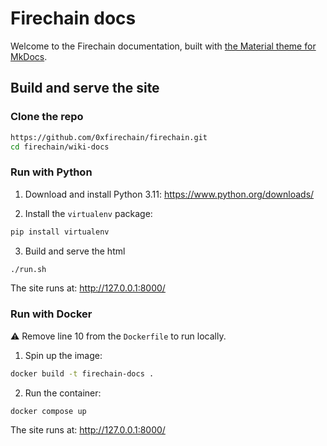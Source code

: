 # Firechain docs

Welcome to the Firechain documentation, built with [the Material theme for MkDocs](https://squidfunk.github.io/mkdocs-material/).

## Build and serve the site

### Clone the repo

```sh
https://github.com/0xfirechain/firechain.git
cd firechain/wiki-docs
```

### Run with Python

1. Download and install Python 3.11: https://www.python.org/downloads/

2. Install the `virtualenv` package:

```sh
pip install virtualenv
```

3. Build and serve the html

```sh
./run.sh
```

The site runs at: http://127.0.0.1:8000/

### Run with Docker

:warning: Remove line 10 from the `Dockerfile` to run locally.

1. Spin up the image:

```sh
docker build -t firechain-docs .
```

2. Run the container:

```
docker compose up
```

The site runs at: http://127.0.0.1:8000/